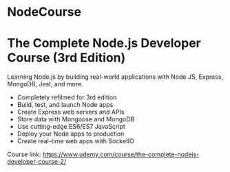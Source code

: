 # NodeCourse

# The Complete Node.js Developer Course (3rd Edition)

Learning Node.js by building real-world applications with Node JS, Express, MongoDB, Jest, and more.

   - Completely refilmed for 3rd edition
   - Build, test, and launch Node apps
   - Create Express web servers and APIs
   - Store data with Mongoose and MongoDB
   - Use cutting-edge ES6/ES7 JavaScript
   - Deploy your Node apps to production
   - Create real-time web apps with SocketIO

Course link: https://www.udemy.com/course/the-complete-nodejs-developer-course-2/
